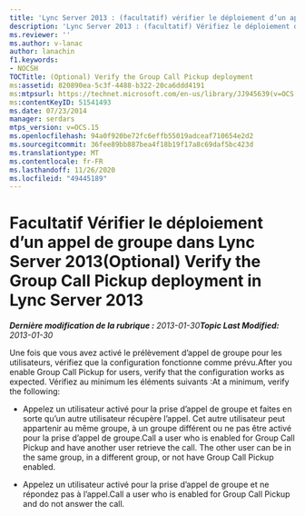 ```yaml
---
title: 'Lync Server 2013 : (facultatif) vérifier le déploiement d’un appel de groupe'
description: 'Lync Server 2013 : (facultatif) Vérifiez le déploiement de la prise d’appel de groupe.'
ms.reviewer: ''
ms.author: v-lanac
author: lanachin
f1.keywords:
- NOCSH
TOCTitle: (Optional) Verify the Group Call Pickup deployment
ms:assetid: 820890ea-5c3f-4488-b322-20ca6ddd4191
ms:mtpsurl: https://technet.microsoft.com/en-us/library/JJ945639(v=OCS.15)
ms:contentKeyID: 51541493
ms.date: 07/23/2014
manager: serdars
mtps_version: v=OCS.15
ms.openlocfilehash: 94a0f920be72fc6effb55019adceaf710654e2d2
ms.sourcegitcommit: 36fee89bb887bea4f18b19f17a8c69daf5bc423d
ms.translationtype: MT
ms.contentlocale: fr-FR
ms.lasthandoff: 11/26/2020
ms.locfileid: "49445189"
---
```

# <a name="optional-verify-the-group-call-pickup-deployment-in-lync-server-2013"></a><span data-ttu-id="28586-103">Facultatif Vérifier le déploiement d’un appel de groupe dans Lync Server 2013</span><span class="sxs-lookup"><span data-stu-id="28586-103">(Optional) Verify the Group Call Pickup deployment in Lync Server 2013</span></span>

<div data-xmlns="http://www.w3.org/1999/xhtml">

<div class="topic" data-xmlns="http://www.w3.org/1999/xhtml" data-msxsl="urn:schemas-microsoft-com:xslt" data-cs="https://msdn.microsoft.com/">

<div data-asp="https://msdn2.microsoft.com/asp">



</div>

<div id="mainSection">

<div id="mainBody"><span data-ttu-id="28586-104">

<span> </span></span><span class="sxs-lookup"><span data-stu-id="28586-104">

<span> </span></span></span>

<span data-ttu-id="28586-105">_**Dernière modification de la rubrique :** 2013-01-30_</span><span class="sxs-lookup"><span data-stu-id="28586-105">_**Topic Last Modified:** 2013-01-30_</span></span>

<span data-ttu-id="28586-106">Une fois que vous avez activé le prélèvement d’appel de groupe pour les utilisateurs, vérifiez que la configuration fonctionne comme prévu.</span><span class="sxs-lookup"><span data-stu-id="28586-106">After you enable Group Call Pickup for users, verify that the configuration works as expected.</span></span> <span data-ttu-id="28586-107">Vérifiez au minimum les éléments suivants :</span><span class="sxs-lookup"><span data-stu-id="28586-107">At a minimum, verify the following:</span></span>

  - <span data-ttu-id="28586-p102">Appelez un utilisateur activé pour la prise d’appel de groupe et faites en sorte qu’un autre utilisateur récupère l’appel. Cet autre utilisateur peut appartenir au même groupe, à un groupe différent ou ne pas être activé pour la prise d’appel de groupe.</span><span class="sxs-lookup"><span data-stu-id="28586-p102">Call a user who is enabled for Group Call Pickup and have another user retrieve the call. The other user can be in the same group, in a different group, or not have Group Call Pickup enabled.</span></span>

  - <span data-ttu-id="28586-110">Appelez un utilisateur activé pour la prise d’appel de groupe et ne répondez pas à l’appel.</span><span class="sxs-lookup"><span data-stu-id="28586-110">Call a user who is enabled for Group Call Pickup and do not answer the call.</span></span>

<span data-ttu-id="28586-111"></div>

<span> </span>

</div>

</div>

</span><span class="sxs-lookup"><span data-stu-id="28586-111"></div>

<span> </span>

</div>

</div>

</span></span></div>

